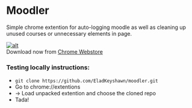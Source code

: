 # Moodler

Simple chrome extention for auto-logging moodle as well as cleaning up unused courses or unnecessary elements in page.

[![alt](https://developer.chrome.com/webstore/images/ChromeWebStore_Badge_v2_206x58.png)](https://chrome.google.com/webstore/search/moodler)  
Download now from [Chrome Webstore](https://chrome.google.com/webstore/search/moodler)


### Testing locally instructions:

* `git clone https://github.com/EladKeyshawn/moodler.git`
* Go to chrome://extentions
* -> Load unpacked extention and choose the cloned repo
* Tada!
